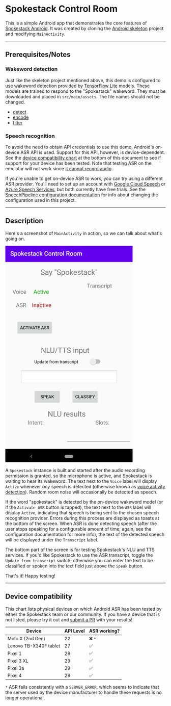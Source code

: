 # Spokestack Control Room

This is a simple Android app that demonstrates the core features of [Spokestack Android](https://github.com/spokestack/spokestack-android). It was created by cloning the [Android skeleton](https://github.com/spokestack/android-skeleton) project and modifying `MainActivity`.

---
## Prerequisites/Notes


### Wakeword detection

Just like the skeleton project mentioned above, this demo is configured to use wakeword detection provided by [TensorFlow Lite](https://www.tensorflow.org/lite) models. These models are trained to respond to the "Spokestack" wakeword. They must be downloaded and placed in `src/main/assets`. The file names should not be changed.
- [detect](https://d3dmqd7cy685il.cloudfront.net/model/wake/spokestack/detect.tflite)
- [encode](https://d3dmqd7cy685il.cloudfront.net/model/wake/spokestack/encode.tflite)
- [filter](https://d3dmqd7cy685il.cloudfront.net/model/wake/spokestack/filter.tflite)

### Speech recognition

To avoid the need to obtain API credentials to use this demo, Android's on-device ASR API is used. Support for this API, however, is device-dependent. See the [device compatibility chart](#device-compatibility) at the bottom of this document to see if support for your device has been tested. Note that testing ASR on the emulator will not work since [it cannot record audio](https://developer.android.com/guide/topics/media/mediarecorder).

If you're unable to get on-device ASR to work, you can try using a different ASR provider. You'll need to set up an account with [Google Cloud Speech](https://cloud.google.com/speech-to-text) or [Azure Speech Services](https://azure.microsoft.com/en-us/services/cognitive-services/speech-services/), but both currently have free trials. See the [SpeechPipeline configuration documentation](https://spokestack.io/docs/Android/speech-pipeline) for info about changing the configuration used in this project.

---

## Description

Here's a screenshot of `MainActivity` in action, so we can talk about what's going on.

<img src="images/screenshot.png" alt="Spokestack Control Room screenshot" width="400"/>

A `Spokestack` instance is built and started after the audio recording permission is granted, so the microphone is active, and Spokestack is waiting to hear its wakeword. The text next to the `Voice` label will display `Active` whenever _any_ speech is detected (otherwise known as [voice activity detection](https://en.wikipedia.org/wiki/Voice_activity_detection)). Random room noise will occasionally be detected as speech.

If the word "spokestack" is detected by the on-device wakeword model (or if the `Activate ASR` button is tapped), the text next to the `ASR` label will display `Active`, indicating that speech is being sent to the chosen speech recognition provider. Errors during this process are displayed as toasts at the bottom of the screen. When ASR is done detecting speech (after the user stops speaking for a configurable amount of time; again, see the configuration documentation for more info), the text of the detected speech will be displayed under the `Transcript` label.

The bottom part of the screen is for testing Spokestack's NLU and TTS services. If you'd like Spokestack to use the ASR transcript, toggle the `Update from transcript` switch; otherwise you can enter the text to be classified or spoken into the text field just above the `Speak` button.

That's it! Happy testing!

---

## Device compatibility

This chart lists physical devices on which Android ASR has been tested by either the Spokestack team or our community. If you have a device that is not listed, please try it out and [submit a PR](https://github.com/spokestack/android-control-room/pulls) with your results!

| Device                 | API Level | ASR working?  |
| ---------------------- | --------- | ------------  |
| Moto X (2nd Gen)       |        22 | &#10060;  `*` |
| Lenovo TB-X340F tablet |        27 | &#9989;       |
| Pixel 1                |        29 | &#9989;       |
| Pixel 3 XL             |        29 | &#9989;       |
| Pixel 3a               |        29 | &#9989;       |
| Pixel 4                |        29 | &#9989;       |

`*` ASR fails consistently with a `SERVER_ERROR`, which seems to indicate that the server used by the device manufacturer to handle these requests is no longer operational.
